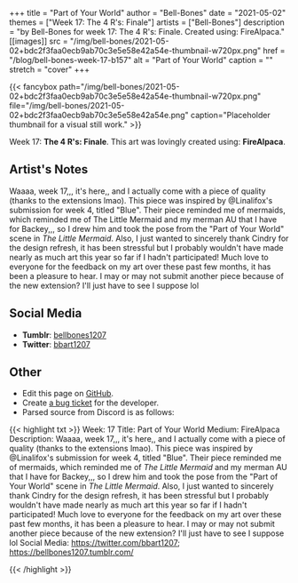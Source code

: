 +++
title =       "Part of Your World"
author =      "Bell-Bones"
date =        "2021-05-02"
themes =      ["Week 17: The 4 R's: Finale"]
artists =     ["Bell-Bones"]
description = "by Bell-Bones for week 17: The 4 R's: Finale. Created using: FireAlpaca."
[[images]]
      src = "/img/bell-bones/2021-05-02+bdc2f3faa0ecb9ab70c3e5e58e42a54e-thumbnail-w720px.png"
      href = "/blog/bell-bones-week-17-b157"
      alt = "Part of Your World"
      caption = ""
      stretch = "cover"
+++

{{< fancybox path="/img/bell-bones/2021-05-02+bdc2f3faa0ecb9ab70c3e5e58e42a54e-thumbnail-w720px.png" file="/img/bell-bones/2021-05-02+bdc2f3faa0ecb9ab70c3e5e58e42a54e.png" caption="Placeholder thumbnail for a visual still work." >}}


Week 17: **The 4 R's: Finale**. This art was lovingly created using: **FireAlpaca**.

## Artist's Notes

Waaaa, week 17,,, it's here,, and I actually come with a piece of quality (thanks to the extensions lmao). This piece was inspired by @Linalifox's submission for week 4, titled "Blue". Their piece reminded me of mermaids, which reminded me of The Little Mermaid and my merman AU that I have for Backey,,, so I drew him and took the pose from the "Part of Your World" scene in *The Little Mermaid*. Also, I just wanted to sincerely thank Cindry for the design refresh, it has been stressful but I probably wouldn't have made nearly as much art this year so far if I hadn't participated! Much love to everyone for the feedback on my art over these past few months, it has been a pleasure to hear. I may or may not submit another piece because of the new extension? I'll just have to see I suppose lol

## Social Media

- **Tumblr**: <a href='https://bellbones1207.tumblr.com' target='_blank'>bellbones1207</a>
- **Twitter**: <a href='https://twitter.com/bbart1207' target='_blank'>bbart1207</a>

## Other

- Edit this page on [GitHub](https://github.com/teaminkling/web-refresh/edit/main/content/blog/bell-bones-week-17-b157.md).
- Create [a bug ticket](https://github.com/teaminkling/web-refresh/issues/new?assignees=&labels=bug&template=problem-report.md&title=) for the developer.
- Parsed source from Discord is as follows:

{{< highlight txt >}}
Week: 17
Title: Part of Your World
Medium: FireAlpaca
Description: Waaaa, week 17,,, it's here,, and I actually come with a piece of quality (thanks to the extensions lmao). This piece was inspired by @Linalifox's submission for week 4, titled "Blue". Their piece reminded me of mermaids, which reminded me of *The Little Mermaid* and my merman AU that I have for Backey,,, so I drew him and took the pose from the "Part of Your World" scene in *The Little Mermaid*. Also, I just wanted to sincerely thank Cindry for the design refresh, it has been stressful but I probably wouldn't have made nearly as much art this year so far if I hadn't participated! Much love to everyone for the feedback on my art over these past few months, it has been a pleasure to hear. I may or may not submit another piece because of the new extension? I'll just have to see I suppose lol
Social Media: https://twitter.com/bbart1207; https://bellbones1207.tumblr.com/


{{< /highlight >}}